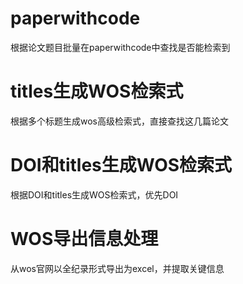 # paperwithcode
根据论文题目批量在paperwithcode中查找是否能检索到

# titles生成WOS检索式
根据多个标题生成wos高级检索式，直接查找这几篇论文

# DOI和titles生成WOS检索式
根据DOI和titles生成WOS检索式，优先DOI

# WOS导出信息处理
从wos官网以全纪录形式导出为excel，并提取关键信息

